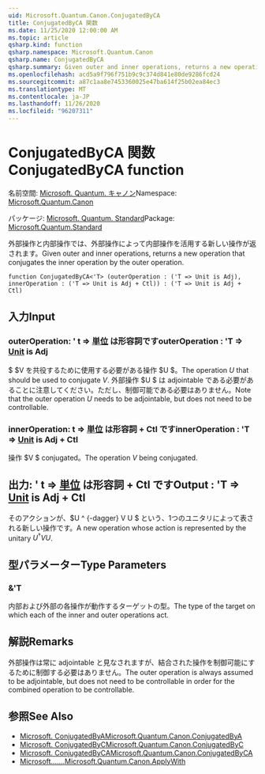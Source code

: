 ```yaml
---
uid: Microsoft.Quantum.Canon.ConjugatedByCA
title: ConjugatedByCA 関数
ms.date: 11/25/2020 12:00:00 AM
ms.topic: article
qsharp.kind: function
qsharp.namespace: Microsoft.Quantum.Canon
qsharp.name: ConjugatedByCA
qsharp.summary: Given outer and inner operations, returns a new operation that conjugates the inner operation by the outer operation.
ms.openlocfilehash: acd5a9f796f751b9c9c374d841e80de9286fcd24
ms.sourcegitcommit: a87c1aa8e7453360025e47ba614f25b02ea84ec3
ms.translationtype: MT
ms.contentlocale: ja-JP
ms.lasthandoff: 11/26/2020
ms.locfileid: "96207311"
---
```

# <a name="conjugatedbyca-function"></a><span data-ttu-id="3dee2-102">ConjugatedByCA 関数</span><span class="sxs-lookup"><span data-stu-id="3dee2-102">ConjugatedByCA function</span></span>

<span data-ttu-id="3dee2-103">名前空間: [Microsoft. Quantum. キャノン](xref:Microsoft.Quantum.Canon)</span><span class="sxs-lookup"><span data-stu-id="3dee2-103">Namespace: [Microsoft.Quantum.Canon](xref:Microsoft.Quantum.Canon)</span></span>

<span data-ttu-id="3dee2-104">パッケージ: [Microsoft. Quantum. Standard](https://nuget.org/packages/Microsoft.Quantum.Standard)</span><span class="sxs-lookup"><span data-stu-id="3dee2-104">Package: [Microsoft.Quantum.Standard](https://nuget.org/packages/Microsoft.Quantum.Standard)</span></span>


<span data-ttu-id="3dee2-105">外部操作と内部操作では、外部操作によって内部操作を活用する新しい操作が返されます。</span><span class="sxs-lookup"><span data-stu-id="3dee2-105">Given outer and inner operations, returns a new operation that conjugates the inner operation by the outer operation.</span></span>

```qsharp
function ConjugatedByCA<'T> (outerOperation : ('T => Unit is Adj), innerOperation : ('T => Unit is Adj + Ctl)) : ('T => Unit is Adj + Ctl)
```


## <a name="input"></a><span data-ttu-id="3dee2-106">入力</span><span class="sxs-lookup"><span data-stu-id="3dee2-106">Input</span></span>

### <a name="outeroperation--t--unit--is-adj"></a><span data-ttu-id="3dee2-107">outerOperation: ' t => [単位](xref:microsoft.quantum.lang-ref.unit)  は形容詞です</span><span class="sxs-lookup"><span data-stu-id="3dee2-107">outerOperation : 'T => [Unit](xref:microsoft.quantum.lang-ref.unit)  is Adj</span></span>

<span data-ttu-id="3dee2-108">$ $V を共役するために使用する必要がある操作 $U $。</span><span class="sxs-lookup"><span data-stu-id="3dee2-108">The operation $U$ that should be used to conjugate $V$.</span></span> <span data-ttu-id="3dee2-109">外部操作 $U $ は adjointable である必要があることに注意してください。ただし、制御可能である必要はありません。</span><span class="sxs-lookup"><span data-stu-id="3dee2-109">Note that the outer operation $U$ needs to be adjointable, but does not need to be controllable.</span></span>


### <a name="inneroperation--t--unit--is-adj--ctl"></a><span data-ttu-id="3dee2-110">innerOperation: t => [単位](xref:microsoft.quantum.lang-ref.unit)  は形容詞 + Ctl です</span><span class="sxs-lookup"><span data-stu-id="3dee2-110">innerOperation : 'T => [Unit](xref:microsoft.quantum.lang-ref.unit)  is Adj + Ctl</span></span>

<span data-ttu-id="3dee2-111">操作 $V $ conjugated。</span><span class="sxs-lookup"><span data-stu-id="3dee2-111">The operation $V$ being conjugated.</span></span>



## <a name="output--t--unit--is-adj--ctl"></a><span data-ttu-id="3dee2-112">出力: ' t => [単位](xref:microsoft.quantum.lang-ref.unit)  は形容詞 + Ctl です</span><span class="sxs-lookup"><span data-stu-id="3dee2-112">Output : 'T => [Unit](xref:microsoft.quantum.lang-ref.unit)  is Adj + Ctl</span></span>

<span data-ttu-id="3dee2-113">そのアクションが、$U ^ {-dagger} V U $ という、1つのユニタリによって表される新しい操作です。</span><span class="sxs-lookup"><span data-stu-id="3dee2-113">A new operation whose action is represented by the unitary $U^{\dagger} V U$.</span></span>

## <a name="type-parameters"></a><span data-ttu-id="3dee2-114">型パラメーター</span><span class="sxs-lookup"><span data-stu-id="3dee2-114">Type Parameters</span></span>

### <a name="t"></a><span data-ttu-id="3dee2-115">&</span><span class="sxs-lookup"><span data-stu-id="3dee2-115">'T</span></span>

<span data-ttu-id="3dee2-116">内部および外部の各操作が動作するターゲットの型。</span><span class="sxs-lookup"><span data-stu-id="3dee2-116">The type of the target on which each of the inner and outer operations act.</span></span>

## <a name="remarks"></a><span data-ttu-id="3dee2-117">解説</span><span class="sxs-lookup"><span data-stu-id="3dee2-117">Remarks</span></span>

<span data-ttu-id="3dee2-118">外部操作は常に adjointable と見なされますが、結合された操作を制御可能にするために制御する必要はありません。</span><span class="sxs-lookup"><span data-stu-id="3dee2-118">The outer operation is always assumed to be adjointable, but does not need to be controllable in order for the combined operation to be controllable.</span></span>

## <a name="see-also"></a><span data-ttu-id="3dee2-119">参照</span><span class="sxs-lookup"><span data-stu-id="3dee2-119">See Also</span></span>

- [<span data-ttu-id="3dee2-120">Microsoft. ConjugatedByA</span><span class="sxs-lookup"><span data-stu-id="3dee2-120">Microsoft.Quantum.Canon.ConjugatedByA</span></span>](xref:Microsoft.Quantum.Canon.ConjugatedByA)
- [<span data-ttu-id="3dee2-121">Microsoft. ConjugatedByC</span><span class="sxs-lookup"><span data-stu-id="3dee2-121">Microsoft.Quantum.Canon.ConjugatedByC</span></span>](xref:Microsoft.Quantum.Canon.ConjugatedByC)
- [<span data-ttu-id="3dee2-122">Microsoft. ConjugatedByCA</span><span class="sxs-lookup"><span data-stu-id="3dee2-122">Microsoft.Quantum.Canon.ConjugatedByCA</span></span>](xref:Microsoft.Quantum.Canon.ConjugatedByCA)
- [<span data-ttu-id="3dee2-123">Microsoft.......</span><span class="sxs-lookup"><span data-stu-id="3dee2-123">Microsoft.Quantum.Canon.ApplyWith</span></span>](xref:Microsoft.Quantum.Canon.ApplyWith)